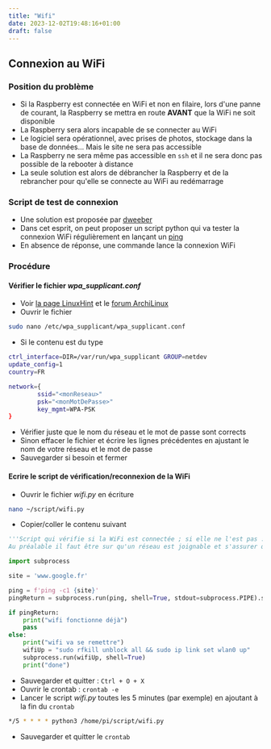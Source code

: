 ```yaml
---
title: "Wifi"
date: 2023-12-02T19:48:16+01:00
draft: false
---
```


## Connexion au WiFi
### Position du problème
- Si la Raspberry est connectée en WiFi et non en filaire, lors d'une panne de courant, la Raspberry se mettra en route **AVANT** que la WiFi ne soit disponible
- La Raspberry sera alors incapable de se connecter au WiFi
- Le logiciel sera opérationnel, avec prises de photos, stockage dans la base de données... Mais le site ne sera pas accessible
- La Raspberry ne sera même pas accessible en `ssh` et il ne sera donc pas possible de la rebooter à distance
- La seule solution est alors de débrancher la Raspberry et de la rebrancher pour qu'elle se connecte au WiFi au redémarrage
### Script de test de connexion
- Une solution est proposée par [dweeber](https://github.com/dweeber/WiFi_Check/blob/master/WiFi_Check)
- Dans cet esprit, on peut proposer un script python qui va tester la connexion WiFi régulièrement en lançant un [ping](https://fr.wikipedia.org/wiki/Ping_(logiciel))
- En absence de réponse, une commande lance la connexion WiFi
### Procédure
#### Vérifier le fichier&nbsp;*wpa_supplicant.conf*
- Voir [la page LinuxHint](https://linuxhint.com/connect-raspberry-pi-wifi-using-terminal/) et le [forum ArchiLinux](https://bbs.archlinux.org/viewtopic.php?pid=1324810#p1324810)
- Ouvrir le fichier  
```sh
sudo nano /etc/wpa_supplicant/wpa_supplicant.conf
```
- Si le contenu est du type 
```sh
ctrl_interface=DIR=/var/run/wpa_supplicant GROUP=netdev
update_config=1
country=FR

network={
        ssid="<monReseau>"
        psk="<monMotDePasse>"
        key_mgmt=WPA-PSK
}
```
- Vérifier juste que le nom du réseau et le mot de passe sont corrects
- Sinon effacer le fichier et écrire les lignes précédentes en ajustant le nom de votre réseau et le mot de passe
- Sauvegarder si besoin et fermer
<!-- #### Blacklister&nbsp;*hp_wmi*
- Dans le terminal, **toujours en root**, taper
```sh
echo "blacklist hp_wmi" > /etc/modprobe.d/hp.conf
```

- Rebooter le système par `reboot`
- Une fois la Raspberry redémarrée et reconnectée en `ssh`
- Se remettre en *root* : `sudo su`
- Taper dans la ligne de commande
```sh
rfkill unblock all
```
- Quitter le mode superutilisateur : `Ctrl + D` -->
#### Ecrire le script de vérification/reconnexion de la WiFi
- Ouvrir le fichier *wifi.py* en écriture
```sh
nano ~/script/wifi.py
```
- Copier/coller le contenu suivant
```python
'''Script qui vérifie si la WiFi est connectée ; si elle ne l'est pas : la connecte
Au préalable il faut être sur qu'un réseau est joignable et s'assurer que les commandes ip link down et up sont fonctionnelles'''

import subprocess

site = 'www.google.fr'

ping = f'ping -c1 {site}'
pingReturn = subprocess.run(ping, shell=True, stdout=subprocess.PIPE).stdout

if pingReturn:
    print("wifi fonctionne déjà")
    pass
else:
    print("wifi va se remettre")
    wifiUp = "sudo rfkill unblock all && sudo ip link set wlan0 up"
    subprocess.run(wifiUp, shell=True)
    print("done")

```
- Sauvegarder et quitter : `Ctrl + O + X`
- Ouvrir le crontab : `crontab -e`
- Lancer le script *wifi.py* toutes les 5 minutes (par exemple) en ajoutant à la fin du `crontab`
```sh
*/5 * * * * python3 /home/pi/script/wifi.py
```
- Sauvegarder et quitter le `crontab`



